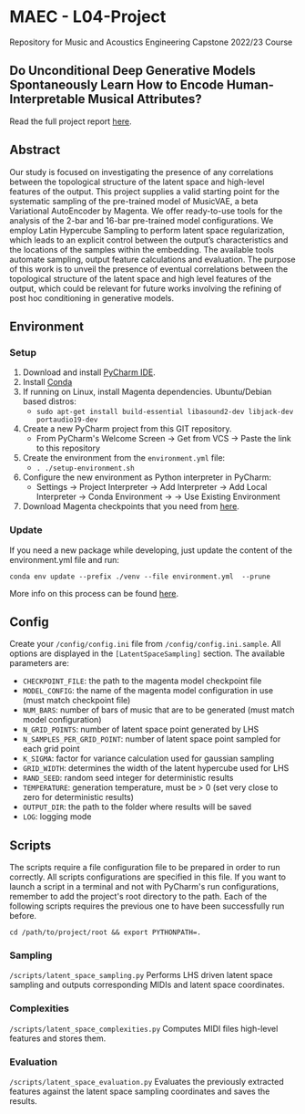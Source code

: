 # MAEC - L04-Project
Repository for Music and Acoustics Engineering Capstone 2022/23 Course

## Do Unconditional Deep Generative Models Spontaneously Learn How to Encode Human-Interpretable Musical Attributes?
Read the full project report [here](./assets/ProjectL04_Report.pdf.pdf).

## Abstract
Our study is focused on investigating the presence of any correlations between the topological structure of the latent space and high-level features of the output. 
This project supplies a valid starting point for the systematic sampling of the pre-trained model of MusicVAE, a beta Variational AutoEncoder by Magenta.
We offer ready-to-use tools for the analysis of the 2-bar and 16-bar pre-trained model configurations.
We employ Latin Hypercube Sampling to perform latent space regularization, which leads to an explicit control between the output’s characteristics and the locations of the samples
within the embedding. 
The available tools automate sampling, output feature calculations and evaluation.
The purpose of this work is to unveil the presence of eventual correlations between the topological structure of the latent space and high level features of the output, which could be relevant for future works involving the refining of post hoc conditioning in generative models.

## Environment

### Setup
1. Download and install [PyCharm IDE](https://www.jetbrains.com/pycharm/download/#section=linux).
2. Install [Conda](https://conda.io/projects/conda/en/stable/user-guide/install/index.html)
3. If running on Linux, install Magenta dependencies. Ubuntu/Debian based dìstros:
   - `sudo apt-get install build-essential libasound2-dev libjack-dev portaudio19-dev`
4. Create a new PyCharm project from this GIT repository.
    - From PyCharm's Welcome Screen &rarr; Get from VCS &rarr; Paste the link to this repository
5. Create the environment from the `environment.yml` file:
   - `. ./setup-environment.sh`
6. Configure the new environment as Python interpreter in PyCharm:
   - Settings &rarr; Project Interpreter &rarr; Add Interpreter &rarr; Add Local Interpreter &rarr; Conda Environment 
   &rarr; &rarr; Use Existing Environment
7. Download Magenta checkpoints that you need from [here](https://github.com/magenta/magenta/blob/main/magenta/models/music_vae/README.md#generate-script-w-pre-trained-models).

### Update
If you need a new package while developing, just update the content of the environment.yml file and run:
```shell script
conda env update --prefix ./venv --file environment.yml  --prune
```
More info on this process can be found [here](https://conda.io/projects/conda/en/latest/user-guide/tasks/manage-environments.html#updating-an-environment).

## Config
Create your `/config/config.ini` file from `/config/config.ini.sample`.
All options are displayed in the `[LatentSpaceSampling]` section. 
The available parameters are:
- `CHECKPOINT_FILE`: the path to the magenta model checkpoint file
- `MODEL_CONFIG`: the name of the magenta model configuration in use (must match checkpoint file)
- `NUM_BARS`: number of bars of music that are to be generated (must match model configuration)
- `N_GRID_POINTS`: number of latent space point generated by LHS
- `N_SAMPLES_PER_GRID_POINT`: number of latent space point sampled for each grid point
- `K_SIGMA`: factor for variance calculation used for gaussian sampling
- `GRID_WIDTH`: determines the width of the latent hypercube used for LHS
- `RAND_SEED`: random seed integer for deterministic results
- `TEMPERATURE`: generation temperature, must be > 0 (set very close to zero for deterministic results)
- `OUTPUT_DIR`: the path to the folder where results will be saved
- `LOG`: logging mode


## Scripts
The scripts require a file configuration file to be prepared in order to run correctly.
All scripts configurations are specified in this file.
If you want to launch a script in a terminal and not with PyCharm's run configurations, remember to add the project's 
root directory to the path.
Each of the following scripts requires the previous one to have been successfully run before.

```shell script
cd /path/to/project/root && export PYTHONPATH=.
```

### Sampling
`/scripts/latent_space_sampling.py`
Performs LHS driven latent space sampling and outputs corresponding MIDIs and latent space coordinates.

### Complexities
`/scripts/latent_space_complexities.py`
Computes MIDI files high-level features and stores them.

### Evaluation
`/scripts/latent_space_evaluation.py`
Evaluates the previously extracted features against the latent space sampling coordinates and saves the results.

